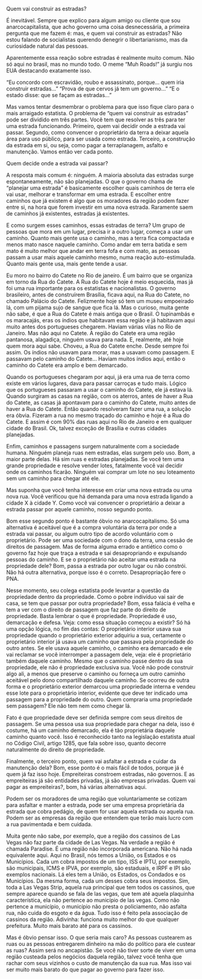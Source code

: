 ﻿Quem vai construir as estradas?

É inevitável. Sempre que explico para algum amigo ou cliente que sou anarcocapitalista, que acho governo uma coisa
desnecessária, a primeira pergunta que me fazem é: mas, e quem vai construir as estradas? Não estou falando de
socialistas querendo denegrir o libertarianismo, mas da curiosidade natural das pessoas.

Aparentemente essa reação sobre estradas é realmente muito comum. Não só aqui no brasil, mas no mundo todo.
O meme “Muh Roads!” já surgiu nos EUA destacando exatamente isso.

“Eu concordo com escravidão, roubo e assassinato, porque... quem iria construir estradas...”
“Prova de que cervos já tem um governo...”
“E o estado disse: que se façam as estradas...”

Mas vamos tentar desmembrar o problema para que isso fique claro para o mais arraigado estatista.
O problema de “quem vai construir as estradas” pode ser dividido em três partes. Você tem que resolver as três para ter
uma estrada funcionando. Primeiro, quem vai decidir onde a estrada vai passar. Segundo, como convencer o proprietário da
terra a deixar aquela área para uso público, para ser usada como estrada. Terceiro, a construção da estrada em si, ou
seja, como pagar a terraplanagem, asfalto e manutenção. Vamos então ver cada ponto.

Quem decide onde a estrada vai passar?

A resposta mais comum é: ninguém. A maioria absoluta das estradas surge espontaneamente, não são planejadas.
O que o governo chama de “planejar uma estrada” é basicamente escolher quais caminhos de terra ele vai usar, melhorar e
transformar em uma estrada. E escolher entre caminhos que já existem é algo que os moradores da região podem fazer entre
si, na hora que forem investir em uma nova estrada. Raramente saem de caminhos já existentes, estradas já existentes.

E como surgem esses caminhos, essas estradas de terra? Um grupo de pessoas que mora em um lugar, precisa ir a outro
lugar, começa a usar um caminho. Quanto mais gente usa o caminho, mas a terra fica compactada e menos mato nasce naquele
caminho. Como andar em terra batida e sem mato é muito melhor que andar em terra fofa e com mato, as pessoas passam a
usar mais aquele caminho mesmo, numa reação auto-estimulada. Quanto mais gente usa, mais gente tende a usar.

Eu moro no bairro do Catete no Rio de janeiro. É um bairro que se organiza em torno da Rua do Catete.
A Rua do Catete hoje é meio esquecida, mas já foi uma rua importante para os estatistas e nacionalistas.
O governo brasileiro, antes de construírem Brasília, ficava aqui, na Rua do Catete, no chamado Palácio do Catete.
Felizmente hoje só tem um museu empoeirado lá, com um pijama sujo de sangue que fica lá.
Mas o curioso, muita gente não sabe, é que a Rua do Catete é mais antiga que o Brasil.
O tupinambás e os maracajás, eras os índios que habitavam essa região e já habitavam aqui muito antes dos portugueses
chegarem. Haviam várias vilas no Rio de Janeiro.
Mas não aqui no Catete. A região do Catete era uma região pantanosa, alagadiça, ninguém usava para nada.
E, realmente, até hoje quem mora aqui sabe. Choveu, a Rua do Catete enche. Desde sempre foi assim.
Os índios não usavam para morar, mas a usavam como passagem. E passavam pelo caminho do Catete...
Haviam muitos índios aqui, então o caminho do Catete era amplo e bem demarcado.

Quando os portugueses chegaram por aqui, já era uma rua de terra como existe em vários lugares, dava para passar
carroças e tudo mais. Lógico que os portugueses passaram a usar o caminho do Catete, ele já estava lá.
Quando surgiram as casas na região, com os aterros, antes de haver a Rua do Catete, as casas já apontavam para o caminho
do Catete, muito antes de haver a Rua do Catete. Então quando resolveram fazer uma rua, a solução era óbvia.
Fizeram a rua no mesmo traçado do caminho e hoje é a Rua do Catete. E assim é com 90% das ruas aqui no Rio de Janeiro e
em qualquer cidade do Brasil. Ok, talvez exceção de Brasília e outras cidades planejadas.

Enfim, caminhos e passagens surgem naturalmente com a sociedade humana. Ninguém planeja ruas nem estradas, elas surgem
pelo uso. Bom, a maior parte delas. Há sim ruas e estradas planejadas. Se você tem uma grande propriedade e resolve
vender lotes, fatalmente você vai decidir onde os caminhos ficarão. Ninguém vai comprar um lote no seu loteamento sem
um caminho para chegar até ele.

Mas suponha que você tenha interesse em criar uma nova estrada ou uma nova rua. Você verificou que há demanda para uma
nova estrada ligando a cidade X à cidade Y. Como você vai convencer o proprietário a deixar a estrada passar por aquele
caminho, nosso segundo ponto.

Bom esse segundo ponto é bastante óbvio no anarcocapitalismo. Só uma alternativa é aceitável que é a compra voluntária
da terra por onde a estrada vai passar, ou algum outro tipo de acordo voluntário com o proprietário. Pode ser uma
sociedade com o dono da terra, uma cessão de direitos de passagem. Mas de forma alguma errado e antiético como o governo
faz hoje que traça a estrada e sai desapropriando e expulsando pessoas do caminho. E se o proprietário não aceitar uma
estrada na propriedade dele? Bom, passa a estrada por outro lugar ou não constrói. Não há outra alternativa, porque isso
é o correto. Desapropriação fere o PNA.

Nesse momento, seu colega estatista pode levantar a questão da propriedade dentro da propriedade. Como o pobre indivíduo
vai sair de casa, se tem que passar por outra propriedade? Bom, essa falácia é velha e tem a ver com o direito de
passagem que faz parte do direito de propriedade. Basta lembrar o que é propriedade. Propriedade é uso, demarcação e
defesa. Veja: como essa situação começou a existir? Só há uma opção lógica, no fim das contas: O proprietário interior
usava sua propriedade quando o proprietário exterior adquiriu a sua, certamente o proprietário interior já usava um
caminho que passava pela propriedade do outro antes. Se ele usava aquele caminho, o caminho era demarcado e ele vai
reclamar se você interromper a passagem dele, veja: ele é proprietário também daquele caminho. Mesmo que o caminho passe
dentro da sua propriedade, ele não é propriedade exclusiva sua. Você não pode construir algo ali, a menos que preserve
o caminho ou forneça um outro caminho aceitável pelo dono compartilhado daquele caminho. Se ocorreu de outra forma e o
proprietário exterior demarcou uma propriedade interna e vendeu esse lote para o proprietário interior, evidente que
deve ter indicado uma passagem para a propriedade do outro. Quem compraria uma propriedade sem passagem? Ele não tem nem
como chegar lá.

Fato é que propriedade deve ser definida sempre com seus direitos de passagem. Se uma pessoa usa sua propriedade para
chegar na dela, isso é costume, há um caminho demarcado, ela é tão proprietária daquele caminho quanto você.
Isso é reconhecido tanto na legislação estatista atual no Código Civil, artigo 1285, que fala sobre isso, quanto
decorre naturalmente do direito de propriedade.

Finalmente, o terceiro ponto, quem vai asfaltar a estrada e cuidar da manutenção dela? Bom, esse ponto é o mais fácil de
todos, porque já é quem já faz isso hoje. Empreiteiras constroem estradas, não governos. E as empreiteiras já são
entidades privadas, já são empresas privadas. Quem vai pagar as empreiteiras?, bom, há várias alternativas aqui.

Podem ser os moradores de uma região que voluntariamente se cotizam para asfaltar e manter a estrada, pode ser uma
empresa proprietária da estrada que cobra pedágio, de quem for usar aquela estrada ou aquela rua. Podem ser as empresas
da região que entendem que terão mais lucro com a rua pavimentada e bem cuidada.

Muita gente não sabe, por exemplo, que a região dos cassinos de Las Vegas não faz parte da cidade de Las Vegas.
Na verdade a região é chamada Paradise. É uma região não incorporada americana. Não há nada equivalente aqui.
Aqui no Brasil, nós temos a União, os Estados e os Municípios. Cada um cobra impostos de um tipo, ISS e IPTU,
por exemplo, são municipais, ICMS e IPVA, por exemplo, são estaduais, e IRPF e IPI são exemplos nacionais.
Lá eles tem a União, os Estados, os Condados e os Municípios. Da mesma forma, cada um desses cobra seus impostos.
Sim, toda a Las Vegas Strip, aquela rua principal que tem todos os cassinos, que sempre aparece quando se fala de
las vegas, que tem até aquela plaquinha característica, ela não pertence ao município de las vegas.
Como não pertence a município, o município não presta o policiamento, não asfalta rua, não cuida do esgoto e da água.
Tudo isso é feito pela associação de cassinos da região.
Adivinha: funciona muito melhor do que qualquer prefeitura. Muito mais barato até para os cassinos.

Mas é óbvio pensar isso. O que seria mais caro? As pessoas custearem as ruas ou as pessoas entregarem dinheiro na mão
do político para ele custear as ruas? Assim será no ancapistão. Se você não tiver sorte de viver em uma região custeada
pelos negócios daquela região, talvez você tenha que rachar com seus vizinhos o custo de manutenção da sua rua.
Mas isso vai ser muito mais barato do que pagar ao governo para fazer isso.
